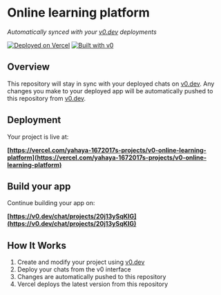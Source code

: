 # Online learning platform

*Automatically synced with your [v0.dev](https://v0.dev) deployments*

[![Deployed on Vercel](https://img.shields.io/badge/Deployed%20on-Vercel-black?style=for-the-badge&logo=vercel)](https://vercel.com/yahaya-1672017s-projects/v0-online-learning-platform)
[![Built with v0](https://img.shields.io/badge/Built%20with-v0.dev-black?style=for-the-badge)](https://v0.dev/chat/projects/20j13ySqKIG)

## Overview

This repository will stay in sync with your deployed chats on [v0.dev](https://v0.dev).
Any changes you make to your deployed app will be automatically pushed to this repository from [v0.dev](https://v0.dev).

## Deployment

Your project is live at:

**[https://vercel.com/yahaya-1672017s-projects/v0-online-learning-platform](https://vercel.com/yahaya-1672017s-projects/v0-online-learning-platform)**

## Build your app

Continue building your app on:

**[https://v0.dev/chat/projects/20j13ySqKIG](https://v0.dev/chat/projects/20j13ySqKIG)**

## How It Works

1. Create and modify your project using [v0.dev](https://v0.dev)
2. Deploy your chats from the v0 interface
3. Changes are automatically pushed to this repository
4. Vercel deploys the latest version from this repository
